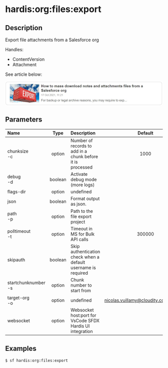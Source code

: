 <!-- This file has been generated with command 'sf hardis:doc:plugin:generate'. Please do not update it manually or it may be overwritten -->
# hardis:org:files:export

## Description

Export file attachments from a Salesforce org

Handles:

- ContentVersion
- Attachment

See article below:

[![How to mass download notes and attachments files from a Salesforce org](https://github.com/hardisgroupcom/sfdx-hardis/raw/main/docs/assets/images/article-mass-download.jpg)](https://nicolas.vuillamy.fr/how-to-mass-download-notes-and-attachments-files-from-a-salesforce-org-83a028824afd)


## Parameters

|Name|Type|Description|Default|Required|Options|
|:---|:--:|:----------|:-----:|:------:|:-----:|
|chunksize<br/>-c|option|Number of records to add in a chunk before it is processed|1000|||
|debug<br/>-d|boolean|Activate debug mode (more logs)||||
|flags-dir|option|undefined||||
|json|boolean|Format output as json.||||
|path<br/>-p|option|Path to the file export project||||
|polltimeout<br/>-t|option|Timeout in MS for Bulk API calls|300000|||
|skipauth|boolean|Skip authentication check when a default username is required||||
|startchunknumber<br/>-s|option|Chunk number to start from||||
|target-org<br/>-o|option|undefined|nicolas.vuillamy@cloudity.com.playnico|||
|websocket|option|Websocket host:port for VsCode SFDX Hardis UI integration||||

## Examples

```shell
$ sf hardis:org:files:export
```


